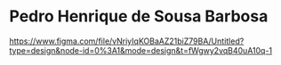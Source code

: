 # Pedro Henrique de Sousa Barbosa

https://www.figma.com/file/vNriyIqKOBaAZ21biZ79BA/Untitled?type=design&node-id=0%3A1&mode=design&t=fWgwy2vqB40uA10q-1